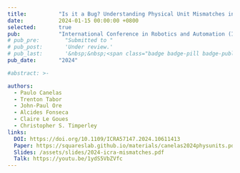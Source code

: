 ```yaml
---
title:          "Is it a Bug? Understanding Physical Unit Mismatches in Robot Software"
date:           2024-01-15 00:00:00 +0800
selected:       true
pub:            "International Conference in Robotics and Automation (ICRA)"
# pub_pre:        "Submitted to "
# pub_post:       'Under review.'
# pub_last:       '&nbsp;&nbsp;<span class="badge badge-pill badge-publication badge-success">Just Accepted!</span>'
pub_date:       "2024"

#abstract: >-

authors:
  - Paulo Canelas
  - Trenton Tabor
  - John-Paul Ore
  - Alcides Fonseca
  - Claire Le Goues
  - Christopher S. Timperley
links:
  DOI: https://doi.org/10.1109/ICRA57147.2024.10611413
  Paper: https://squareslab.github.io/materials/canelas2024physunits.pdf
  Slides: /assets/slides/2024-icra-mismatches.pdf
  Talk: https://youtu.be/1ydS5VbZVfc
---
```

